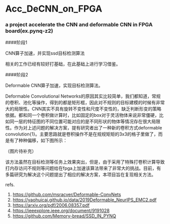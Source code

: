 # Acc_DeCNN_on_FPGA

###       a project accelerate the CNN and deformable CNN in FPGA board(ex.pynq-z2)

####阶段1

CNN算子加速，并实现ssd目标检测算法

相关的工作已经有较好打基础，在此基础上进行学习借鉴。

####阶段2

Deformable CNN算子加速，实现目标检测算法。

Deformable Convolutional Networks的原因其实比较简单，我们都知道，常规的卷积、池化等操作，得到的都是矩形框，因此对不规则的目标建模的时候有非常大的局限性。CNN其实不具有旋转不变性和尺度不变性的，缺乏判断形变的策略依据。都和同一个卷积做计算时，比如固定的box对于灵活物体来说非常僵硬，比如同一层的特征图的不同位置可能对应的是不同形状的物体等情况存在很大局限性。作为对上述问题的解决方案，提有研究者出了一种新的卷积方式deformable convolution{1}。主要思路就是卷积操作不是在规规矩矩的3x3的格子里做了，而是有了种种偏移，如下图所示：

（图片待补充）

该方法虽然在目标检测等任务上效果突出，但是，由于采用了特殊打卷积计算导致打内存访问不规则等问题给在fpga上加速该算法带来了非常大的挑战。目前，有多篇研究为解决这个问题提出了相应的解决方案，本项目旨在复现相关方法。

refs.
1. https://github.com/msracver/Deformable-ConvNets
2. https://yaohuicai.github.io/data/2019Deformable_NeurIPS_EMC2.pdf
3. https://arxiv.org/pdf/2006.08357.pdf
4. https://ieeexplore.ieee.org/document/9191028
5. https://github.com/Memory-bread/SSD_IN_PYNQ
